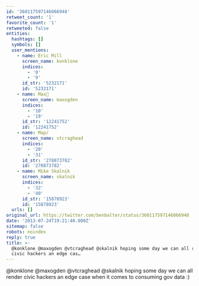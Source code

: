 ```yaml
---
id: '360117597146066948'
retweet_count: '1'
favorite_count: '1'
retweeted: false
entities:
  hashtags: []
  symbols: []
  user_mentions:
    - name: Eric Mill
      screen_name: konklone
      indices:
        - '0'
        - '9'
      id_str: '5232171'
      id: '5232171'
    - name: Max🦋
      screen_name: maxogden
      indices:
        - '10'
        - '19'
      id_str: '12241752'
      id: '12241752'
    - name: Map/
      screen_name: vtcraghead
      indices:
        - '20'
        - '31'
      id_str: '278873782'
      id: '278873782'
    - name: Mike Skalnik
      screen_name: skalnik
      indices:
        - '32'
        - '40'
      id_str: '15878923'
      id: '15878923'
  urls: []
original_url: https://twitter.com/benbalter/status/360117597146066948
date: '2013-07-24T19:21:40.000Z'
sitemap: false
robots: noindex
reply: true
title: >-
  @konklone @maxogden @vtcraghead @skalnik hoping some day we can all render
  civic hackers an edge cas…
---
```


@konklone @maxogden @vtcraghead @skalnik hoping some day we can all render civic hackers an edge case when it comes to consuming gov data :)